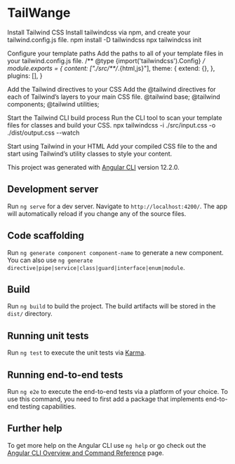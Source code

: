 # TailWange

Install Tailwind CSS
Install tailwindcss via npm, and create your tailwind.config.js file.
npm install -D tailwindcss
npx tailwindcss init

Configure your template paths
Add the paths to all of your template files in your tailwind.config.js file.
/** @type {import('tailwindcss').Config} */
module.exports = {
  content: ["./src/**/*.{html,js}"],
  theme: {
    extend: {},
  },
  plugins: [],
}


Add the Tailwind directives to your CSS
Add the @tailwind directives for each of Tailwind’s layers to your main CSS file.
@tailwind base;
@tailwind components;
@tailwind utilities;

Start the Tailwind CLI build process
Run the CLI tool to scan your template files for classes and build your CSS.
npx tailwindcss -i ./src/input.css -o ./dist/output.css --watch

Start using Tailwind in your HTML
Add your compiled CSS file to the <head> and start using Tailwind’s utility classes to style your content.

This project was generated with [Angular CLI](https://github.com/angular/angular-cli) version 12.2.0.

## Development server

Run `ng serve` for a dev server. Navigate to `http://localhost:4200/`. The app will automatically reload if you change any of the source files.

## Code scaffolding

Run `ng generate component component-name` to generate a new component. You can also use `ng generate directive|pipe|service|class|guard|interface|enum|module`.

## Build

Run `ng build` to build the project. The build artifacts will be stored in the `dist/` directory.

## Running unit tests

Run `ng test` to execute the unit tests via [Karma](https://karma-runner.github.io).

## Running end-to-end tests

Run `ng e2e` to execute the end-to-end tests via a platform of your choice. To use this command, you need to first add a package that implements end-to-end testing capabilities.

## Further help

To get more help on the Angular CLI use `ng help` or go check out the [Angular CLI Overview and Command Reference](https://angular.io/cli) page.
